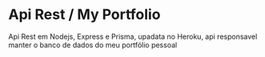 # Api Rest / My Portfolio

Api Rest em Nodejs, Express e Prisma, upadata no Heroku, api responsavel manter o banco de dados do meu portfólio pessoal
